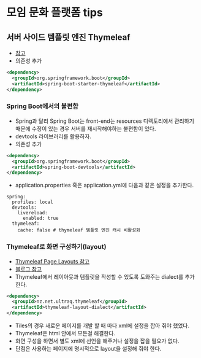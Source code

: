 # 모임 문화 플랫폼 tips

## 서버 사이드 템플릿 엔진 Thymeleaf
* [참고](https://araikuma.tistory.com/30)
* 의존성 추가

```xml
<dependency>
  <groupId>org.springframework.boot</groupId>
  <artifactId>spring-boot-starter-thymeleaf</artifactId>
</dependency>
```

### Spring Boot에서의 불편함
* Spring과 달리 Spring Boot는 front-end는 resources 디렉토리에서 관리하기 때문에 수정이 있는 경우 서버를 재시작해야하는 불편함이 있다.
* devtools 라이브러리를 활용하자.
* 의존성 추가

```xml
<dependency>
  <groupId>org.springframework.boot</groupId>
  <artifactId>spring-boot-devtools</artifactId>
</dependency>
```

* application.properties 혹은 application.yml에 다음과 같은 설정을 추가한다.

```
spring:
  profiles: local
  devtools:
    livereload:
      enabled: true
  thymeleaf:
    cache: false # thymeleaf 템플릿 엔진 캐시 비활성화
```

### Thymeleaf로 화면 구성하기(layout)
* [Thymeleaf Page Layouts 참고](https://www.thymeleaf.org/doc/articles/layouts.html)
* [블로그 참고](https://elfinlas.github.io/2018/02/16/thymeleaf-layout-dialect_exam/)
* Thymeleaf에서 레이아웃과 템플릿을 작성할 수 있도록 도와주는 dialect를 추가한다.

```xml
<dependency>
  <groupId>nz.net.ultraq.thymeleaf</groupId>
  <artifactId>thymeleaf-layout-dialect</artifactId>
</dependency>
```

* Tiles의 경우 새로운 페이지를 개발 할 때 마다 xml에 설정을 잡아 줘야 했었다.
* Thymeleaf은 html 안에서 모든걸 해결한다.
* 화면 구성을 하면서 별도 xml에 선언을 해주거나 설정을 잡을 필요가 없다.
* 단점은 사용하는 페이지에 명시적으로 layout을 설정해 줘야 한다.
